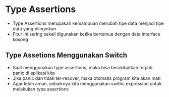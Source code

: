 # Type Assertions 
- Type Assertions merupakan kemampuan merubah tipe data menjadi tipe data yang diinginkan 
- Fitur ini sering sekali digunakan ketika bertemua dengan data interface kosong

## Type Assetions Menggunakan Switch
- Saat menggunakan type assertions, maka bisa berakibatkan terjadi panic di aplikasi kita
- Jika panic dan tidak ter-recover, maka otomatis program kita akan mati
- Agar lebih aman, sebaiknya kita menggunakan swithc expression untuk melakukan type assertions 